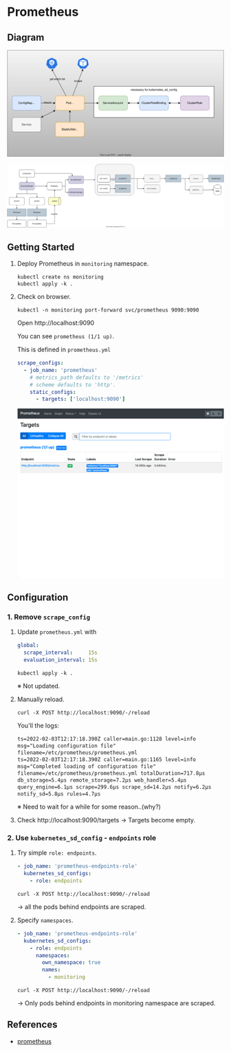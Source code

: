 # Prometheus


## Diagram

![](diagram.drawio.svg)

![](prometheus.drawio.svg)

## Getting Started

1. Deploy Prometheus in `monitoring` namespace.

    ```
    kubectl create ns monitoring
    kubectl apply -k .
    ```
1. Check on browser.
    ```
    kubectl -n monitoring port-forward svc/prometheus 9090:9090
    ```
    Open http://localhost:9090

    You can see `prometheus (1/1 up)`.

    This is defined in `prometheus.yml`

    ```yaml
    scrape_configs:
      - job_name: 'prometheus'
        # metrics_path defaults to '/metrics'
        # scheme defaults to 'http'.
        static_configs:
          - targets: ['localhost:9090']
    ```

    ![](targets.png)

## Configuration

### 1. Remove `scrape_config`

1. Update `prometheus.yml` with
    ```yaml
    global:
      scrape_interval:     15s
      evaluation_interval: 15s
    ```

    ```
    kubectl apply -k .
    ```

    ※ Not updated.

1. Manually reload.
    ```
    curl -X POST http://localhost:9090/-/reload
    ```

    You'll the logs:

    ```
    ts=2022-02-03T12:17:18.390Z caller=main.go:1128 level=info msg="Loading configuration file" filename=/etc/prometheus/prometheus.yml
    ts=2022-02-03T12:17:18.390Z caller=main.go:1165 level=info msg="Completed loading of configuration file" filename=/etc/prometheus/prometheus.yml totalDuration=717.8µs db_storage=5.4µs remote_storage=7.2µs web_handler=5.4µs query_engine=6.1µs scrape=299.6µs scrape_sd=14.2µs notify=6.2µs notify_sd=5.8µs rules=4.7µs
    ```

    ※ Need to wait for a while for some reason..(why?)

1. Check http://localhost:9090/targets -> Targets become empty.

### 2. Use `kubernetes_sd_config` - `endpoints` role

1. Try simple `role: endpoints`.

    ```yaml
    - job_name: 'prometheus-endpoints-role'
      kubernetes_sd_configs:
        - role: endpoints
    ```

    ```
    curl -X POST http://localhost:9090/-/reload
    ```

    -> all the pods behind endpoints are scraped.

1. Specify `namespaces`.

    ```yaml
    - job_name: 'prometheus-endpoints-role'
      kubernetes_sd_configs:
        - role: endpoints
          namespaces:
            own_namespace: true
            names:
              - monitoring
    ```

    ```
    curl -X POST http://localhost:9090/-/reload
    ```

    -> Only pods behind endpoints in monitoring namespace are scraped.

## References
- [prometheus](https://github.com/prometheus/prometheus)
